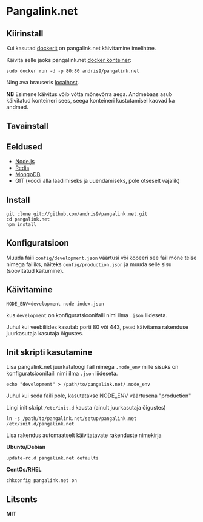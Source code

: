 # Pangalink.net

## Kiirinstall

Kui kasutad [dockerit](http://docker.io/) on pangalink.net käivitamine imelihtne.

Käivita selle jaoks pangalink.net [docker konteiner](https://index.docker.io/u/andris9/pangalink.net/):

    sudo docker run -d -p 80:80 andris9/pangalink.net

Ning ava brauseris [localhost](http://localhost).

**NB** Esimene käivitus võib võtta mõnevõrra aega. Andmebaas asub käivitatud konteineri sees, seega konteineri kustutamisel kaovad ka andmed.

## Tavainstall

## Eeldused

  * [Node.js](http://nodejs.org/)
  * [Redis](http://redis.io/)
  * [MongoDB](http://www.mongodb.org/)
  * GIT (koodi alla laadimiseks ja uuendamiseks, pole otseselt vajalik)

## Install

    git clone git://github.com/andris9/pangalink.net.git
    cd pangalink.net
    npm install

## Konfiguratsioon

Muuda faili `config/development.json` väärtusi või kopeeri see fail mõne teise nimega failiks, näiteks `config/production.json` ja muuda selle sisu (soovitatud käitumine).

## Käivitamine

    NODE_ENV=development node index.json

kus `development` on konfiguratsioonifaili nimi ilma `.json` liideseta.

Juhul kui veebiliides kasutab porti 80 või 443, pead käivitama rakenduse juurkasutaja kasutaja õigustes.

## Init skripti kasutamine

Lisa pangalink.net juurkataloogi fail nimega `.node_env` mille sisuks on konfiguratsioonifaili nimi ilma `.json` liideseta.

    echo "development" > /path/to/pangalink.net/.node_env

Juhul kui seda faili pole, kasutatakse NODE_ENV väärtusena "production"

Lingi init skript `/etc/init.d` kausta (ainult juurkasutaja õigustes)

    ln -s /path/to/pangalink.net/setup/pangalink.net /etc/init.d/pangalink.net

Lisa rakendus automaatselt käivitatavate rakenduste nimekirja

**Ubuntu/Debian**

    update-rc.d pangalink.net defaults

**CentOs/RHEL**

    chkconfig pangalink.net on

## Litsents

**MIT**
